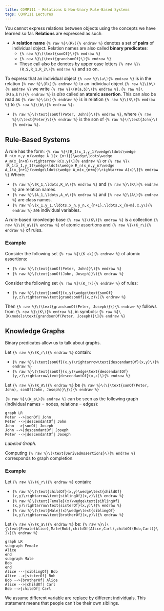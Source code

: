 ```yaml
---
title: COMP111 - Relations & Non-Unary Rule-Based Systems
tags: COMP111 Lectures
---
```

You cannot express relations between objects using the concepts we have learned so far. **Relations** are expressed as such: 

* A **relation name** `{% raw %}\(R\){% endraw %}` denotes a set of **pairs** of individual object. Relation names are also called **binary predicates**: 
	* `{% raw %}\(\text{sonOf}\){% endraw %}`
	* `{% raw %}\(\text{grandsonOf}\){% endraw %}`
	* These call also be denotes by upper case letters `{% raw %}\(R,S,R_1,R_2\){% endraw %}` and so on.
	
To express that an individual object `{% raw %}\(a\){% endraw %}` is in the relation `{% raw %}\(R\){% endraw %}` to an individual object `{% raw %}\(b\){% endraw %}` we write `{% raw %}\(R(a,b)\){% endraw %}`. `{% raw %}\(R(a,b)\){% endraw %}` is *also* called an **atomic assertion**. This can also be read as `{% raw %}\(a\){% endraw %}` is in relation `{% raw %}\(R\){% endraw %}` to `{% raw %}\(b\){% endraw %}`:

* `{% raw %}\(\text{sonOf(Peter, John)}\){% endraw %}`, where `{% raw %}\(\text{Peter}\){% endraw %}` is the son of `{% raw %}\(\text{John}\){% endraw %}`.

## Rule-Based Systems
A rule has the form:
`{% raw %}\[R_1(x_1,y_1)\wedge\ldots\wedge R_n(x_n,y_n)\wedge A_1(x_{n+1})\wedge\ldots\wedge A_m(x_{n+m})\rightarrow R(x,y)\]{% endraw %}`
or
`{% raw %}\[R_1(x_1,y_1)\wedge\ldots\wedge R_n(x_n,y_n)\wedge A_1(x_{n+1})\wedge\ldots\wedge A_m(x_{n+m})\rightarrow A(x)\]{% endraw %}`
Where:

* `{% raw %}\(R_1,\ldots,R_n\){% endraw %}` and `{% raw %}\(R\){% endraw %}` are relation names.
* `{% raw %}\(A_1,\ldots,A_n\){% endraw %}` and `{% raw %}\(A\){% endraw %}` are class names.
* `{% raw %}\(x_1,y_1,\ldots,x_n,y_n,x_{n+1},\ldots,x_{n+m},x,y\){% endraw %}` are individual variables.

A rule-based knowledge base `{% raw %}\(K\){% endraw %}` is a collection `{% raw %}\(K_a\){% endraw %}` of atomic assertions and `{% raw %}\(K_r\){% endraw %}` of rules.

### Example

Consider the following set `{% raw %}\(K_a\){% endraw %}` of atomic assertions:

* `{% raw %}\(\text{sonOf(Peter, John)}\){% endraw %}`
* `{% raw %}\(\text{sonOf(John, Joseph)}\){% endraw %}`

Consider the following set `{% raw %}\(K_r\){% endraw %}` of rules:

* `{% raw %}\(\text{sonOf}(x,y)\wedge\text{sonOf}(y,z)\rightarrow\text{grandsonOf}(x,z)\){% endraw %}`

Then `{% raw %}\(\text{grandsonOf(Peter, Joseph)}\){% endraw %}` follows from `{% raw %}\(K\){% endraw %}`, in symbols:
`{% raw %}\[K\models\text{grandsonOf(Peter, Joseph)}\]{% endraw %}`

## Knowledge Graphs

Binary predicates allow us to talk about graphs.

Let `{% raw %}\(K_r\){% endraw %}` contain:

* `{% raw %}\(\text{sonOf}(x,y)\rightarrow\text{descendantOf}(x,y)\){% endraw %}`
* `{% raw %}\(\text{sonOf}(x,y)\wedge\text{descendantOf}(y,z)\rightarrow\text{descendantOf}(x,z)\){% endraw %}`

Let `{% raw %}\(K_A\){% endraw %}` be `{% raw %}\(\{\text{sonOf(Peter, John), sonOf(John, Joseph)}\}\){% endraw %}`

`{% raw %}\(K_a\){% endraw %}` can be seen as the following graph  (individual names = nodes, relations = edges):

```mermaid
graph LR
Peter -->|sonOf| John
Peter -->|descendantOf| John
John -->|sonOf| Joseph
John -->|descendantOf| Joseph
Peter -->|descendantOf| Joseph

```
*Labeled Graph.*

Computing `{% raw %}\(\text{DerivedAssertions}\){% endraw %}` corresponds to graph completion.

### Example

Let `{% raw %}\(K_r\){% endraw %}` contain:

* `{% raw %}\(\text{childOf}(x,y)\wedge\text{childOf}(z,y)\rightarrow\text{siblingOf}(x,z)\){% endraw %}`
* `{% raw %}\(\text{Female}(x)\wedge\text{siblingOf}(x,y)\rightarrow\text{sisterOf}(x,y)\){% endraw %}`
* `{% raw %}\(\text{Male}(x)\wedge\text{siblingOf}(x,y)\rightarrow\text{brotherOf}(x,y)\){% endraw %}`

Let `{% raw %}\(K_a\){% endraw %}` be:
`{% raw %}\[\{\text{Female(Alice),Male(Bob),childOf(Alice,Carl),childOf(Bob,Carl)}\}\]{% endraw %}`

```mermaid
graph LR
subgraph Female
Alice
end
subgraph Male
Bob
end
Alice ---|siblingOf| Bob
Alice -->|sisterOf| Bob
Bob -->|brotherOf| Alice
Alice -->|childOf| Carl
Bob -->|childOf| Carl
```

We assume different variable are replace by different individuals. This statement means that people can't be their own siblings.




